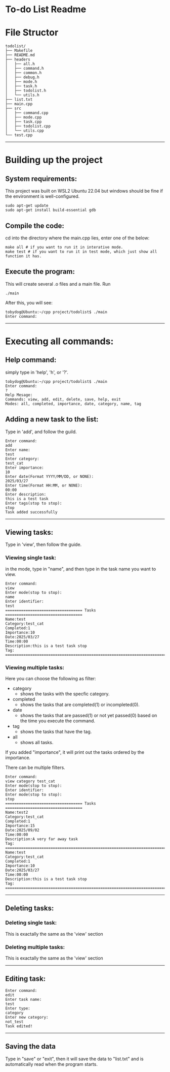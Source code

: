 # To-do List Readme

# File Structor

```shellscript
todolist/
├── Makefile
├── README.md
├── headers
│   ├── all.h
│   ├── command.h
│   ├── common.h
│   ├── debug.h
│   ├── mode.h
│   ├── task.h
│   ├── todolist.h
│   └── utils.h
├── list.txt
├── main.cpp
├── src
│   ├── command.cpp
│   ├── mode.cpp
│   ├── task.cpp
│   ├── todolist.cpp
│   └── utils.cpp
└── test.cpp
```



***

# Building up the project



## System requirements:

This project was built on WSL2 Ubuntu 22.04 but windows should be fine if the environment is well-configured.

```shellscript
sudo apt-get update
sudo apt-get install build-essential gdb
```

## Compile the code:

cd into the directory where the main.cpp lies, enter one of the below:

```shellscript
make all # if you want to run it in interative mode.
make test # if you want to run it in test mode, which just show all function it has.
```

## Execute the program:

This will create several .o files and a main file. Run

```shellscript
./main
```

After this, you will see:

```shellscript
tobydog@Ubuntu:~/cpp project/todolist$ ./main
Enter command:

```

***

# Executing all commands:



## Help command:

simply type in 'help', 'h', or '?'.

```shellscript
tobydog@Ubuntu:~/cpp project/todolist$ ./main
Enter command:
?
Help Mesage:
Commands: view, add, edit, delete, save, help, exit
Modes: all, completed, importance, date, category, name, tag
```



## Adding a new task to the list:

Type in 'add', and follow the guild.

```shellscript
Enter command:
add
Enter name:
test
Enter category:
test_cat
Enter importance:
10
Enter date(Format YYYY/MM/DD, or NONE):
2025/03/27
Enter time(Format HH:MM, or NONE):
00:00
Enter description:
this is a test task
Enter tags(stop to stop):
stop
Task added successfully
```



***

## Viewing tasks:

Type in 'view', then follow the guide.



### Viewing single task:

in the mode, type in "name", and then type in the task name you want to view.

```shellscript
Enter command:
view
Enter mode(stop to stop):
name
Enter identifier:
test
================================== Tasks ==================================
Name:test
Category:test_cat
Completed:1
Importance:10
Date:2025/03/27
Time:00:00
Description:this is a test task stop
Tag:
=========================================================================
```



### Viewing multiple tasks:

Here you can choose the following as filter:

* category
  * shows the tasks with the specfic category.
* completed
  * shows the tasks that are completed(1) or incompleted(0).
* date
  * shows the tasks that are passed(1) or not yet passed(0) based on the time you execute the command.
* tag
  * shows the tasks that have the tag.
* all
  * shows all tasks.

If you added "importance", it will print out the tasks ordered by the importance.

There can be multiple filters.

```shellscript
Enter command:
view category test_cat
Enter mode(stop to stop):
Enter identifier:
Enter mode(stop to stop):
stop
================================== Tasks ==================================
Name:test2
Category:test_cat
Completed:1
Importance:15
Date:2025/09/02
Time:00:00
Description:A very far away task
Tag:
=========================================================================
Name:test
Category:test_cat
Completed:1
Importance:10
Date:2025/03/27
Time:00:00
Description:this is a test task stop
Tag:
=========================================================================
```





***

## Deleting tasks:



### Deleting single task:

This is exactally the same as the 'view' section



### Deleting multiple tasks:

This is exactally the same as the 'view' section



***

## Editing task:



```shellscript
Enter command:
edit
Enter task name:
test
Enter type:
category
Enter new category:
not_test
Task edited!
```





***

## Saving the data



Type in "save" or "exit", then it will save the data to "list.txt" and is automatically read when the program starts.


